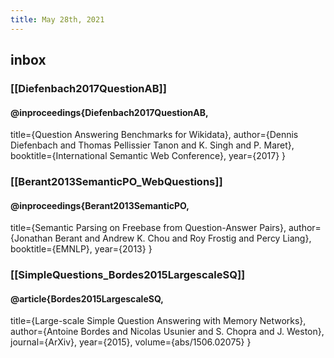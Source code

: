 ```yaml
---
title: May 28th, 2021
---
```


## inbox
### [[Diefenbach2017QuestionAB]]
#### @inproceedings{Diefenbach2017QuestionAB,
  title={Question Answering Benchmarks for Wikidata},
  author={Dennis Diefenbach and Thomas Pellissier Tanon and K. Singh and P. Maret},
  booktitle={International Semantic Web Conference},
  year={2017}
}
### [[Berant2013SemanticPO_WebQuestions]]
#### @inproceedings{Berant2013SemanticPO,
  title={Semantic Parsing on Freebase from Question-Answer Pairs},
  author={Jonathan Berant and Andrew K. Chou and Roy Frostig and Percy Liang},
  booktitle={EMNLP},
  year={2013}
}
### [[SimpleQuestions_Bordes2015LargescaleSQ]]
#### @article{Bordes2015LargescaleSQ,
  title={Large-scale Simple Question Answering with Memory Networks},
  author={Antoine Bordes and Nicolas Usunier and S. Chopra and J. Weston},
  journal={ArXiv},
  year={2015},
  volume={abs/1506.02075}
}

